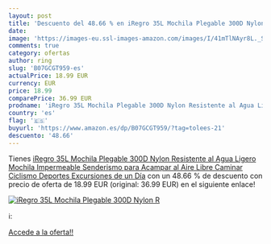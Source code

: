 ```yaml
---
layout: post
title: 'Descuento del 48.66 % en iRegro 35L Mochila Plegable 300D Nylon R'
date: 
image: 'https://images-eu.ssl-images-amazon.com/images/I/41mTlNAyr8L._SL200_.jpg'
comments: true
category: ofertas
author: ring
slug: 'B07GCGT959-es'
actualPrice: 18.99 EUR
currency: EUR
price: 18.99
comparePrice: 36.99 EUR
prodname: 'iRegro 35L Mochila Plegable 300D Nylon Resistente al Agua Ligero Mochila Impermeable Senderismo para Acampar al Aire Libre Caminar Ciclismo Deportes Excursiones de un Día'
country: 'es'
flag: '🇪🇸'
buyurl: 'https://www.amazon.es/dp/B07GCGT959/?tag=tolees-21'
descuento: '48.66'
---
```


Tienes [iRegro 35L Mochila Plegable 300D Nylon Resistente al Agua Ligero Mochila Impermeable Senderismo para Acampar al Aire Libre Caminar Ciclismo Deportes Excursiones de un Día](https://www.amazon.es/dp/B07GCGT959/?tag=tolees-21) con un 48.66 % de descuento con precio de oferta de 18.99 EUR (original: 36.99 EUR) en el siguiente enlace!

[![iRegro 35L Mochila Plegable 300D Nylon R](https://images-eu.ssl-images-amazon.com/images/I/41mTlNAyr8L._SL200_.jpg)](https://www.amazon.es/dp/B07GCGT959/?tag=tolees-21)

ℹ️:


[Accede a la oferta!!](https://www.amazon.es/dp/B07GCGT959/?tag=tolees-21)
